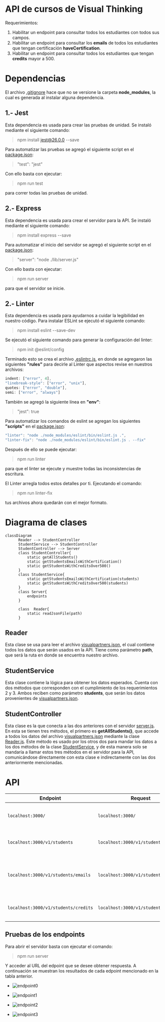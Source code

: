 # API de cursos de Visual Thinking
Requerimientos:

1. Habilitar un endpoint para consultar todos los estudiantes con todos sus campos.
2. Habilitar un endpoint para consultar los **emails** de todos los estudiantes que tengan certificación **haveCertification**.
3. Habilitar un endpoint para consultar todos los estudiantes que tengan **credits** mayor a 500.




# Dependencias

El archivo [.gitignore](https://github.com/EduardoMorales98/Cursos-de-Visual-Thinking-API/blob/main/.gitignore) hace que no se versione la carpeta **node_modules**, la cual es generada al instalar alguna dependencia.


## 1.- Jest
Esta dependencia es usada para crear las pruebas de unidad. Se instaló mediante el siguiente comando:
>npm install jest@26.0.0 --save

Para automatizar las pruebas se agregó el siguiente script en el [package.json](https://github.com/EduardoMorales98/Cursos-de-Visual-Thinking-API/commit/540c98b5acd202a99de236b9cd06fc2dca5fd156):

>"test": "jest"

Con ello basta con ejecutar:
>npm run test

para correr todas las pruebas de unidad.

## 2.- Express
Esta dependencia es usada para crear el servidor para la API. Se instaló mediante el siguiente comando:
>npm install express --save

Para automatizar el inicio del servidor se agregó el siguiente script en el [package.json](https://github.com/EduardoMorales98/Cursos-de-Visual-Thinking-API/commit/eb5831bbf07710f50de043a412d288107cd5e29a):

>"server": "node ./lib/server.js"

Con ello basta con ejecutar:
>npm run server

para que el servidor se inicie.


## 2.- Linter
Esta dependencia es usada para ayudarnos a cuidar la legibilidad en nuestro código. Para instalar ESLint se ejecutó el siguiente comando:
>npm install eslint --save-dev

Se ejecutó el  siguiente comando para generar la configuración del linter:
>npm init @eslint/config

Terminado esto se crea el archivo [.eslintrc.js](https://github.com/EduardoMorales98/Cursos-de-Visual-Thinking-API/commit/9333748351c329491ddc9f68817560ec8b2f4893), en donde se agregaron las siguientes **"rules"** para decirle al Linter que aspectos revise en nuestros archivos:
```javascript
indent: ["error", 4],
"linebreak-style": ["error", "unix"],
quotes: ["error", "double"],
semi: ["error", "always"]
```

También se agregó la siguiente línea en **"env"**:
>"jest": true

Para automatizar los comandos de eslint se agregan los siguientes **"scripts"**  en el [package.json](https://github.com/EduardoMorales98/Cursos-de-Visual-Thinking-API/commit/9333748351c329491ddc9f68817560ec8b2f4893):
```javascript
"linter": "node ./node_modules/eslint/bin/eslint.js .",
"linter-fix": "node ./node_modules/eslint/bin/eslint.js . --fix"
```
Después de ello se puede ejecutar:
>npm run linter

para que el linter se ejecute y muestre todas las inconsistencias de escritura.

El Linter arregla todos estos detalles por ti. Ejecutando el comando:
> npm run linter-fix 

tus archivos ahora quedarán con el mejor formato.


# Diagrama de clases
```mermaid
classDiagram
      Reader --> StudentController
      StudentService --> StudentController
      StudentController --> Server
      class StudentController{
          static getAllStudents()
          static getStudentsEmailsWithCertification()
          static getStudentsWithCreditsOver500()
      }
      class StudentService{
          static getStudentsEmailsWithCertification(students)
          static getStudentsWithCreditsOver500(students)
      }
      class Server{
          endpoints
      }

      class  Reader{
          static readJsonFile(path)
      }
```

## Reader
Esta clase se usa para leer el archivo [visualpartners.json](https://github.com/EduardoMorales98/Cursos-de-Visual-Thinking-API/blob/main/visualpartners.json), el cual contiene todos los datos que serán usados en la API. Tiene como parámetro **path**, que será la ruta en donde se encuentra nuestro archivo.

## StudentService
Esta clase contiene la lógica para obtener los datos esperados. Cuenta con dos métodos que corresponden con el cumplimiento de los requerimientos 2 y 3. Ambos reciben como parámetro **students**, que serán los datos provenientes de [visualpartners.json](https://github.com/EduardoMorales98/Cursos-de-Visual-Thinking-API/blob/main/visualpartners.json).

## StudentController
Esta clase es la que conecta a las dos anteriores con el servidor [server.js](https://github.com/EduardoMorales98/Cursos-de-Visual-Thinking-API/blob/main/lib/server.js). En esta se tienen tres métodos, el primero es **getAllStudents()**, que accede a todos los datos del archivo [visualpartners.json](https://github.com/EduardoMorales98/Cursos-de-Visual-Thinking-API/blob/main/visualpartners.json) mediante la clase [Reader.js](https://github.com/EduardoMorales98/Cursos-de-Visual-Thinking-API/blob/main/lib/utils/Reader.js). Este método es usado por los otros dos para mandar los datos a los dos métodos de la clase [StudentService](https://github.com/EduardoMorales98/Cursos-de-Visual-Thinking-API/blob/main/lib/services/StudentService.js), y de esta manera solo se mandaría a llamar estos tres métodos en el servidor para la API, comunicándose directamente con esta clase e indirectamente con las dos anteriormente mencionadas.

# API

| Endpoint    | Request | Response   |
| -------  | ------   | -------  |
| `localhost:3000/`           | `localhost:3000/`| Mensaje de bienvenida al API de cursos de Visual Thinking. |
| `localhost:3000/v1/students`| `localhost:3000/v1/students`| Lista de todos los estudiantes con todos sus campos. |
| `localhost:3000/v1/students/emails`| `localhost:3000/v1/students/emails`| Lista de los **emails** de todos los estudiantes que tienen certificación   **haveCertification**. |
| `localhost:3000/v1/students/credits`| `localhost:3000/v1/students/credits`| Lista de todos los estudiantes que tienen **credits** mayor a 500.  |

## Pruebas de los endpoints

Para abrir el servidor basta con ejecutar el comando:
>npm run server

Y acceder al URL del edpoint que se desee obtener respuesta. A continuación se muestran los resultados de cada edpoint mencionado en la tabla anterior.

- ![endpoint0](https://user-images.githubusercontent.com/99106991/166133184-e36ea191-9a9a-4cbf-a29a-1e69a6fea984.png)


- ![endpoint1](https://user-images.githubusercontent.com/99106991/166133239-797191ac-ce24-4bd4-8c8d-dfcfcb7f782c.png)


- ![endpoint2](https://user-images.githubusercontent.com/99106991/166133278-ac7d9dd4-31dc-47cf-82d7-cb221f282261.png)

- ![endpoint3](https://user-images.githubusercontent.com/99106991/166133312-955af926-e13b-4893-b8e7-e3747f915f55.png)
